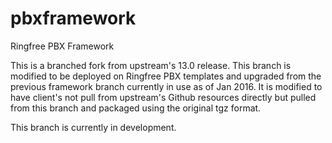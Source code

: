 # pbxframework
Ringfree PBX Framework

This is a branched fork from upstream's 13.0 release.  This branch is modified to be deployed on Ringfree PBX templates and upgraded from the previous framework branch currently in use as of Jan 2016.  It is modified to have client's not pull from upstream's Github resources directly but pulled from this branch and packaged using the original tgz format.

This branch is currently in development.
